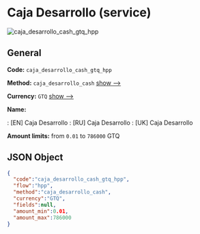 
# Caja Desarrollo (service) 
![caja_desarrollo_cash_gtq_hpp](https://static.openfintech.io/payment_methods/caja_desarrollo_cash_gtq_hpp/logo.svg?w=400&c=v0.59.26#w200)  

## General 
 
**Code:** `caja_desarrollo_cash_gtq_hpp` 
 
**Method:** `caja_desarrollo_cash` 
 [show -->](/payment-methods/caja_desarrollo_cash/) 
 
**Currency:** `GTQ` [show -->](/currencies/GTQ/) 
 
**Name:** 
 
:	[EN] Caja Desarrollo 
:	[RU] Caja Desarrollo 
:	[UK] Caja Desarrollo 
 
**Amount limits:** from `0.01` to `786000` GTQ 

## JSON Object 

```json
{
  "code":"caja_desarrollo_cash_gtq_hpp",
  "flow":"hpp",
  "method":"caja_desarrollo_cash",
  "currency":"GTQ",
  "fields":null,
  "amount_min":0.01,
  "amount_max":786000
}
```  

